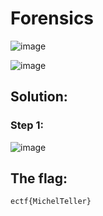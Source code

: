 <h1>Forensics</h1>

![image](https://github.com/user-attachments/assets/72cb4889-8fbc-42c8-ad06-87d7f0394b16)

![image](https://github.com/user-attachments/assets/48d7c1b1-93a1-4fff-bbdf-8c1eca6fa4f4)

<h2>Solution: </h2>

<h3>Step 1:</h3>

![image](https://github.com/user-attachments/assets/5f250dbd-b15b-4ebf-aa30-fec674a4a342)

<h2>The flag:</h2>

```ectf{MichelTeller}```

